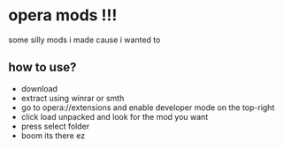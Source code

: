# opera mods !!!
some silly mods i made cause i wanted to

## how to use?
- download 
- extract using winrar or smth
- go to opera://extensions and enable developer mode on the top-right
- click load unpacked and look for the mod you want
- press select folder
- boom its there ez
